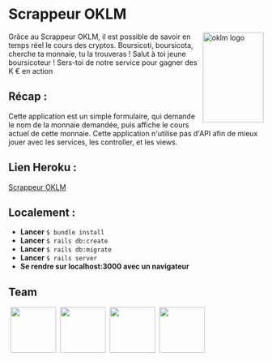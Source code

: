 # Scrappeur OKLM

<img src="https://www.oklm.com/wp-content/themes/OKLM-child/img/oklm-logo.png" align="right"
     title="oklm logo" width="120" height="178">


Grâce au Scrappeur OKLM, il est possible de savoir en temps réel le cours des cryptos.
Boursicoti, boursicota, cherche ta monnaie, tu la trouveras !
Salut à toi jeune boursicoteur ! 
Sers-toi de notre service pour gagner des K € en action



## Récap :

Cette application est un simple formulaire, qui demande le nom de la monnaie demandée, puis affiche le cours actuel de cette monnaie. Cette application n'utilise pas d'API afin de mieux jouer avec les services, les controller, et les views.

## Lien Heroku : 

[Scrappeur OKLM](https://scrappeur-oklm-nice.herokuapp.com/)

## Localement : 

* **Lancer** `$ bundle install`
* **Lancer** `$ rails db:create`
* **Lancer** `$ rails db:migrate`
* **Lancer** `$ rails server`
* **Se rendre sur localhost:3000 avec un navigateur**

## Team

<a href=Mathilde><img src="https://image.afcdn.com/album/D20130712/925941_W2NRX8KZLK365VAG8BF6PVRW6RKEFE_159968918_H201503_L.jpg" height="90px" hspace="4" /></a><a href="https://sourcerer.io/fame/sergey48k/sourcerer-io/sourcerer-app/links/1"><img src="https://sourcerer.io/fame/sergey48k/sourcerer-io/sourcerer-app/images/1" height="90px" hspace="4" /></a><a href="https://sourcerer.io/fame/sergey48k/sourcerer-io/sourcerer-app/links/2"><img src="https://sourcerer.io/fame/sergey48k/sourcerer-io/sourcerer-app/images/2" height="90px" hspace="4" /></a><a href="https://sourcerer.io/fame/sergey48k/sourcerer-io/sourcerer-app/links/3"><img src="https://sourcerer.io/fame/sergey48k/sourcerer-io/sourcerer-app/images/3" height="90px" hspace="4" /></a>






